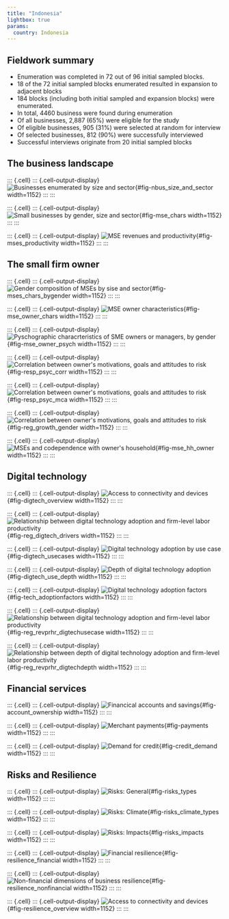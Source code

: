 ```yaml
---
title: "Indonesia"
lightbox: true
params:
  country: Indonesia
---
```







## Fieldwork summary

  * Enumeration was completed in 72 out of 96 initial sampled blocks.
  * 18 of the 72 initial sampled blocks enumerated resulted in expansion to adjacent blocks
  * 184 blocks (including both initial sampled and expansion blocks) were enumerated. 
  * In total, 4460 business were found during enumeration
  * Of all businesses, 2\,887 \(65%\) were eligible for the study
  * Of eligible businesses, 905 \(31%\) were selected at random for interview
  * Of selected businesses, 812 \(90%\) were successfully interviewed 
  * Successful interviews originate from 20 initial sampled blocks

## The business landscape 

::: {.cell}
::: {.cell-output-display}
![Businesses enumerated by size and sector](Indonesia_analysis_files/figure-html/fig-nbus_size_and_sector-1.png){#fig-nbus_size_and_sector width=1152}
:::
:::

::: {.cell}
::: {.cell-output-display}
![Small businesses by gender, size and sector](Indonesia_analysis_files/figure-html/fig-mse_chars-1.png){#fig-mse_chars width=1152}
:::
:::


::: {.cell}
::: {.cell-output-display}
![MSE revenues and productivity](Indonesia_analysis_files/figure-html/fig-mses_productivity-1.png){#fig-mses_productivity width=1152}
:::
:::

## The small firm owner

::: {.cell}
::: {.cell-output-display}
![Gender composition of MSEs by sise and sector](Indonesia_analysis_files/figure-html/fig-mses_chars_bygender-1.png){#fig-mses_chars_bygender width=1152}
:::
:::

::: {.cell}
::: {.cell-output-display}
![MSE owner characteristics](Indonesia_analysis_files/figure-html/fig-mse_owner_chars-1.png){#fig-mse_owner_chars width=1152}
:::
:::

::: {.cell}
::: {.cell-output-display}
![Pyschographic characrteristics of SME owners or managers, by gender](Indonesia_analysis_files/figure-html/fig-mse_owner_psych-1.png){#fig-mse_owner_psych width=1152}
:::
:::

::: {.cell}
::: {.cell-output-display}
![Correlation between owner's motivations, goals and attitudes to risk](Indonesia_analysis_files/figure-html/fig-resp_psyc_corr-1.png){#fig-resp_psyc_corr width=1152}
:::
:::

::: {.cell}
::: {.cell-output-display}
![Correlation between owner's motivations, goals and attitudes to risk](Indonesia_analysis_files/figure-html/fig-resp_psyc_mca-1.png){#fig-resp_psyc_mca width=1152}
:::
:::

::: {.cell}
::: {.cell-output-display}
![Correlation between owner's motivations, goals and attitudes to risk](Indonesia_analysis_files/figure-html/fig-reg_growth_gender-1.png){#fig-reg_growth_gender width=1152}
:::
:::

::: {.cell}
::: {.cell-output-display}
![MSEs and codependence with owner's household](Indonesia_analysis_files/figure-html/fig-mse_hh_owner-1.png){#fig-mse_hh_owner width=1152}
:::
:::

## Digital technology 

::: {.cell}
::: {.cell-output-display}
![Access to connectivity and devices](Indonesia_analysis_files/figure-html/fig-digtech_overview-1.png){#fig-digtech_overview width=1152}
:::
:::


::: {.cell}
::: {.cell-output-display}
![Relationship between digital technology adoption and firm-level labor productivity](Indonesia_analysis_files/figure-html/fig-reg_digtech_drivers-1.png){#fig-reg_digtech_drivers width=1152}
:::
:::

::: {.cell}
::: {.cell-output-display}
![Digital technology adoption by use case](Indonesia_analysis_files/figure-html/fig-digtech_usecases-1.png){#fig-digtech_usecases width=1152}
:::
:::

::: {.cell}
::: {.cell-output-display}
![Depth of digital technology adoption](Indonesia_analysis_files/figure-html/fig-digtech_use_depth-1.png){#fig-digtech_use_depth width=1152}
:::
:::

::: {.cell}
::: {.cell-output-display}
![Digital technology adoption factors](Indonesia_analysis_files/figure-html/fig-tech_adoptionfactors-1.png){#fig-tech_adoptionfactors width=1152}
:::
:::

::: {.cell}
::: {.cell-output-display}
![Relationship between digital technology adoption and firm-level labor productivity](Indonesia_analysis_files/figure-html/fig-reg_revprhr_digtechusecase-1.png){#fig-reg_revprhr_digtechusecase width=1152}
:::
:::


::: {.cell}
::: {.cell-output-display}
![Relationship between depth of digital technology adoption and firm-level labor productivity](Indonesia_analysis_files/figure-html/fig-reg_revprhr_digtechdepth-1.png){#fig-reg_revprhr_digtechdepth width=1152}
:::
:::

## Financial services 

::: {.cell}
::: {.cell-output-display}
![Financical accounts and savings](Indonesia_analysis_files/figure-html/fig-account_ownership-1.png){#fig-account_ownership width=1152}
:::
:::

::: {.cell}
::: {.cell-output-display}
![Merchant payments](Indonesia_analysis_files/figure-html/fig-payments-1.png){#fig-payments width=1152}
:::
:::


::: {.cell}
::: {.cell-output-display}
![Demand for credit](Indonesia_analysis_files/figure-html/fig-credit_demand-1.png){#fig-credit_demand width=1152}
:::
:::


## Risks and Resilience

::: {.cell}
::: {.cell-output-display}
![Risks: General](Indonesia_analysis_files/figure-html/fig-risks_types-1.png){#fig-risks_types width=1152}
:::
:::

::: {.cell}
::: {.cell-output-display}
![Risks: Climate](Indonesia_analysis_files/figure-html/fig-risks_climate_types-1.png){#fig-risks_climate_types width=1152}
:::
:::

::: {.cell}
::: {.cell-output-display}
![Risks: Impacts](Indonesia_analysis_files/figure-html/fig-risks_impacts-1.png){#fig-risks_impacts width=1152}
:::
:::

::: {.cell}
::: {.cell-output-display}
![Financial resilience](Indonesia_analysis_files/figure-html/fig-resilience_financial-1.png){#fig-resilience_financial width=1152}
:::
:::

::: {.cell}
::: {.cell-output-display}
![Non-financial dimensions of business resilience](Indonesia_analysis_files/figure-html/fig-resilience_nonfinancial-1.png){#fig-resilience_nonfinancial width=1152}
:::
:::


::: {.cell}
::: {.cell-output-display}
![Access to connectivity and devices](Indonesia_analysis_files/figure-html/fig-resilience_overview-1.png){#fig-resilience_overview width=1152}
:::
:::

